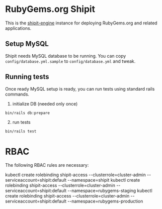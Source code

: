 # RubyGems.org Shipit

This is the [shipit-engine](https://github.com/Shopify/shipit-engine) instance for deploying RubyGems.org and related applications.

## Setup MySQL

Shipit needs MySQL database to be running. You can copy `config/database.yml.sample` to `config/database.yml` and tweak.

## Running tests

Once ready MySQL setup is ready, you can run tests using standard rails commands.

1. initialize DB (needed only once)

```bash
bin/rails db:prepare
```

2. run tests

```bash
bin/rails test
```

# RBAC

The following RBAC rules are necessary:

kubectl create rolebinding shipit-access --clusterrole=cluster-admin --serviceaccount=shipit:default --namespace=shipit
kubectl create rolebinding shipit-access --clusterrole=cluster-admin --serviceaccount=shipit:default --namespace=rubygems-staging
kubectl create rolebinding shipit-access --clusterrole=cluster-admin --serviceaccount=shipit:default --namespace=rubygems-production
